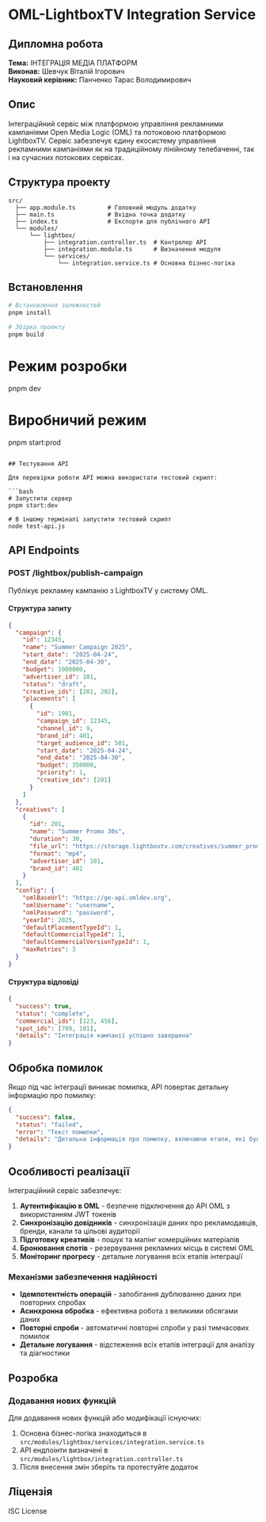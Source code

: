 # OML-LightboxTV Integration Service

## Дипломна робота
**Тема:** ІНТЕГРАЦІЯ МЕДІА ПЛАТФОРМ  
**Виконав:** Шевчук Віталій Ігорович  
**Науковий керівник:** Панченко Тарас Володимирович

## Опис

Інтеграційний сервіс між платформою управління рекламними кампаніями Open Media Logic (OML) та потоковою платформою LightboxTV. Сервіс забезпечує єдину екосистему управління рекламними кампаніями як на традиційному лінійному телебаченні, так і на сучасних потокових сервісах.

## Структура проекту

```
src/
  ├── app.module.ts         # Головний модуль додатку
  ├── main.ts               # Вхідна точка додатку
  ├── index.ts              # Експорти для публічного API
  └── modules/
      └── lightbox/
          ├── integration.controller.ts  # Контролер API
          ├── integration.module.ts      # Визначення модуля
          └── services/
              └── integration.service.ts # Основна бізнес-логіка
```

## Встановлення

```bash
# Встановлення залежностей
pnpm install

# Збірка проекту
pnpm build
```

# Режим розробки
pnpm dev

# Виробничий режим
pnpm start:prod
```

## Тестування API

Для перевірки роботи API можна використати тестовий скрипт:

```bash
# Запустити сервер
pnpm start:dev

# В іншому терміналі запустити тестовий скрипт
node test-api.js
```

## API Endpoints

### POST /lightbox/publish-campaign

Публікує рекламну кампанію з LightboxTV у систему OML.

#### Структура запиту

```json
{
  "campaign": {
    "id": 12345,
    "name": "Summer Campaign 2025",
    "start_date": "2025-04-24",
    "end_date": "2025-04-30",
    "budget": 1000000,
    "advertiser_id": 101,
    "status": "draft",
    "creative_ids": [201, 202],
    "placements": [
      {
        "id": 1001,
        "campaign_id": 12345,
        "channel_id": 9,
        "brand_id": 401,
        "target_audience_id": 501,
        "start_date": "2025-04-24",
        "end_date": "2025-04-30",
        "budget": 350000,
        "priority": 1,
        "creative_ids": [201]
      }
    ]
  },
  "creatives": [
    {
      "id": 201,
      "name": "Summer Promo 30s",
      "duration": 30,
      "file_url": "https://storage.lightboxtv.com/creatives/summer_promo_30s.mp4",
      "format": "mp4",
      "advertiser_id": 101,
      "brand_id": 401
    }
  ],
  "config": {
    "omlBaseUrl": "https://ge-api.omldev.org",
    "omlUsername": "username",
    "omlPassword": "password",
    "yearId": 2025,
    "defaultPlacementTypeId": 1,
    "defaultCommercialTypeId": 1,
    "defaultCommercialVersionTypeId": 1,
    "maxRetries": 3
  }
}
```

#### Структура відповіді

```json
{
  "success": true,
  "status": "complete",
  "commercial_ids": [123, 456],
  "spot_ids": [789, 101],
  "details": "Інтеграція кампанії успішно завершена"
}
```

## Обробка помилок

Якщо під час інтеграції виникає помилка, API повертає детальну інформацію про помилку:

```json
{
  "success": false,
  "status": "failed",
  "error": "Текст помилки",
  "details": "Детальна інформація про помилку, включаючи етапи, які були виконані до виникнення помилки"
}
```

## Особливості реалізації

Інтеграційний сервіс забезпечує:

1. **Аутентифікацію в OML** - безпечне підключення до API OML з використанням JWT токенів
2. **Синхронізацію довідників** - синхронізація даних про рекламодавців, бренди, канали та цільові аудиторії
3. **Підготовку креативів** - пошук та мапінг комерційних матеріалів
4. **Бронювання спотів** - резервування рекламних місць в системі OML
5. **Моніторинг прогресу** - детальне логування всіх етапів інтеграції

### Механізми забезпечення надійності

- **Ідемпотентність операцій** - запобігання дублюванню даних при повторних спробах
- **Асинхронна обробка** - ефективна робота з великими обсягами даних
- **Повторні спроби** - автоматичні повторні спроби у разі тимчасових помилок
- **Детальне логування** - відстеження всіх етапів інтеграції для аналізу та діагностики

## Розробка

### Додавання нових функцій

Для додавання нових функцій або модифікації існуючих:

1. Основна бізнес-логіка знаходиться в `src/modules/lightbox/services/integration.service.ts`
2. API ендпоінти визначені в `src/modules/lightbox/integration.controller.ts`
3. Після внесення змін зберіть та протестуйте додаток

## Ліцензія

ISC License
